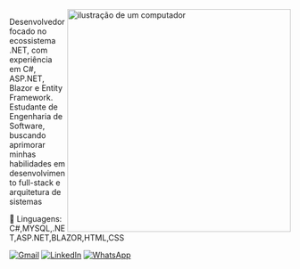 
<img src="https://raw.githubusercontent.com/MicaelliMedeiros/micaellimedeiros/master/image/computer-illustration.png" alt="ilustração de um computador" min-width="400px" max-width="400px" width="400px" align="right">

<p align="left"> 
 Desenvolvedor focado no ecossistema .NET, com experiência em C#, ASP.NET, Blazor e Entity Framework. Estudante de Engenharia de Software, buscando aprimorar minhas habilidades em desenvolvimento full-stack e arquitetura de sistemas
</p>

<p align="left">
  🦄 Linguagens: C#,MYSQL,.NET,ASP.NET,BLAZOR,HTML,CSS
</p>

<p align="left">
  <a href="#" title="Gmail">
  <img src="https://img.shields.io/badge/-Gmail-FF0000?style=flat-square&labelColor=FF0000&logo=gmail&logoColor=white&link=mailto:brunohoske@gmail.com" alt="Gmail"/></a>
  <a href="#" title="LinkedIn">
  <img src="https://img.shields.io/badge/-Linkedin-0e76a8?style=flat-square&logo=Linkedin&logoColor=white&link=https://www.linkedin.com/in/bruno-hoske-104801222/" alt="LinkedIn"/></a>
  <a href="#" title="WhatsApp">
  <img src="https://img.shields.io/badge/-WhatsApp-25d366?style=flat-square&labelColor=25d366&logo=whatsapp&logoColor=white&link=https://wa.me/5531984097102" alt="WhatsApp"/></a>
</p>
